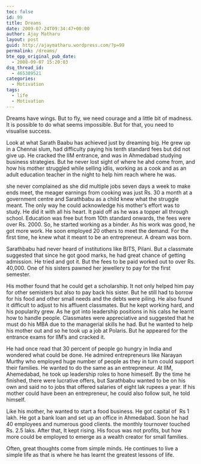 ```yaml
---
toc: false
id: 99
title: Dreams
date: 2009-07-24T09:34:47+00:00
author: Ajay Matharu
layout: post
guid: http://ajaymatharu.wordpress.com/?p=99
permalink: /dreams/
bte_opp_original_pub_date:
  - 2008-09-07 15:20:03
dsq_thread_id:
  - 465389521
categories:
  - Motivation
tags:
  - life
  - Motivation
---
```

Dreams have wings. But to fly, we need courage and a little bit of madness. It is possible to do what seems impossible. But for that, you need to visualise success.

Look at what Sarath Baabu has achieved just by dreaming big. He grew up in a Chennai slum, had difficulty paying his tenth standard fees but did not give up. He cracked the IIM entrance, and was in Ahmedabad studying business strategies. But he never lost sight of where he ahd come from, and how his mother struggled while selling idlis, working as a cook and as an adult education teacher in the night to help him reach where he was.

she never complained as she did multiple jobs seven days a week to make ends meet, the meager earnings from cooking was just Rs. 30 a month at a government centre and Sarathbabu as a child knew what the struggle meant. The only way he could acknowledge his mother&#8217;s effort was to study. He did it with all his heart. It paid off as he was a topper all through school. Education was free but from 10th standard onwards, the fees were over Rs. 2000. So, he started working as a binder. As his work was good, he got more work. He soon employed 20 others to meet the demand. For the first time, he knew what it meant to be an entrepreneur. A dream was born.

Sarathbabu had never heard of institutions like BITS, Pilani. But a classmate suggested that since he got good marks, he had great chance of getting admission. He tried and got it. But the fees to be paid worked out to over Rs. 40,000. One of his sisters pawned her jewellery to pay for the first semester.

His mother found that he could get a scholarship. It not only helped him pay for other semisters but also to pay back his sister. But he still had to borrow for his food and other small needs and the debts were piling. He also found it difficult to adjust to his affluent classmates. But he kept working hard, and his popularity grew. As he got into leadership positions in his calss he learnt how to handle people. Classmates were appreciative and suggested that he must do his MBA due to the managerial skills he had. But he wanted to help his mother out and so he took up a job at Polaris. But he appeared for the entrance exams for IIM&#8217;s and cracked it.

He had once read that 30 percent of people go hungry in India and wondered what could be done. He admired entrepreneurs like Narayan Murthy who employed huge number of people as they in turn could support their families. He wanted to do the same as an entrepreneur. At IIM, Ahemedabad, he took up leadership roles to hone himeself. By the time he finished, there were lucrative offers, but Sarathbabu wanted to be on his own and said no to jobs that offered salaries of eight lak rupees a year. If his mother could have been an entrepreneur, he could also follow suit, he told himself.

Like his mother, he wanted to start a food business. He got capital of  Rs 1 lakh. He got a bank loan and set up an office in Ahmedabad. Soon he had 40 employees and numerous good clients. the monthly tournover touched Rs. 2.5 laks. After that, It kept rising. His focus was not profits, but how more could be employed to emerge as a wealth creator for small families.

Often, great thoughts come from simple minds. He continues to live a simple life as that is where he has learnt the greatest lessons of life.
